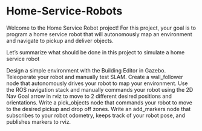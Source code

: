 # Home-Service-Robots
Welcome to the Home Service Robot project! For this project, your goal is to program a home service robot that will autonomously map an environment and navigate to pickup and deliver objects.

Let’s summarize what should be done in this project to simulate a home service robot

Design a simple environment with the Building Editor in Gazebo.
Teleoperate your robot and manually test SLAM.
Create a wall_follower node that autonomously drives your robot to map your environment.
Use the ROS navigation stack and manually commands your robot using the 2D Nav Goal arrow in rviz to move to 2 different desired positions and orientations.
Write a pick_objects node that commands your robot to move to the desired pickup and drop off zones.
Write an add_markers node that subscribes to your robot odometry, keeps track of your robot pose, and publishes markers to rviz.
